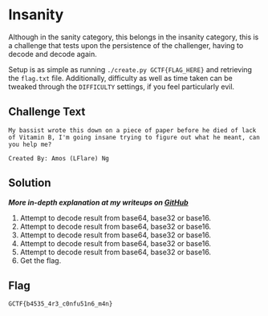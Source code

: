 # Insanity
Although in the sanity category, this belongs in the insanity category, this is a challenge that tests upon the persistence of the challenger, having to decode and decode again.

Setup is as simple as running `./create.py GCTF{FLAG_HERE}` and retrieving the `flag.txt` file. Additionally, difficulty as well as time taken can be tweaked through the `DIFFICULTY` settings, if you feel particularly evil.

## Challenge Text
```
My bassist wrote this down on a piece of paper before he died of lack of Vitamin B, I'm going insane trying to figure out what he meant, can you help me?

Created By: Amos (LFlare) Ng
```

## Solution
**_More in-depth explanation at my writeups on [GitHub](https://github.com/LFlare/gryphonctf_2017_writeup)_**
1. Attempt to decode result from base64, base32 or base16.
2. Attempt to decode result from base64, base32 or base16.
3. Attempt to decode result from base64, base32 or base16.
4. Attempt to decode result from base64, base32 or base16.
5. Attempt to decode result from base64, base32 or base16.
6. Get the flag.

## Flag
`GCTF{b4535_4r3_c0nfu51n6_m4n}`
